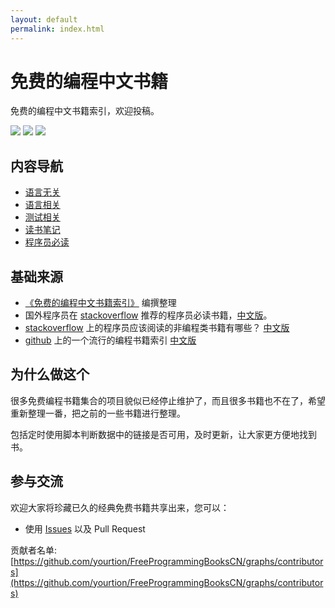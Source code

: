 ```yaml
---
layout: default
permalink: index.html
---
```


# 免费的编程中文书籍

免费的编程中文书籍索引，欢迎投稿。

[![](https://img.shields.io/github/issues/yourtion/FreeProgrammingBooksCN.svg)](https://github.com/yourtion/FreeProgrammingBooksCN/issues)
[![](https://img.shields.io/github/forks/yourtion/FreeProgrammingBooksCN.svg)](https://github.com/yourtion/FreeProgrammingBooksCN/network)
[![](https://img.shields.io/github/stars/yourtion/FreeProgrammingBooksCN.svg)](https://github.com/yourtion/FreeProgrammingBooksCN/stargazers)

## 内容导航

- [语言无关](system.html)
- [语言相关](language.html)
- [测试相关](test.html)
- [读书笔记](reading.html)
- [程序员必读](other.html)

## 基础来源

- [《免费的编程中文书籍索引》](https://github.com/justjavac/free-programming-books-zh_CN) 编撰整理
- 国外程序员在 [stackoverflow](http://stackoverflow.com/questions/1711/what-is-the-single-most-influential-book-every-programmer-should-read/1713%231713) 推荐的程序员必读书籍，[中文版](http://justjavac.com/other/2012/05/15/qualified-programmer-should-read-what-books.html "一个合格的程序员应该读过哪些书")。
- [stackoverflow](http://stackoverflow.com/questions/38210/what-non-programming-books-should-programmers-read) 上的程序员应该阅读的非编程类书籍有哪些？ [中文版](what-non-programming-books-should-programmers-read.md)
- [github](https://github.com/vhf/free-programming-books) 上的一个流行的编程书籍索引  [中文版](https://github.com/vhf/free-programming-books/blob/master/free-programming-books-zh.md)

## 为什么做这个

很多免费编程书籍集合的项目貌似已经停止维护了，而且很多书籍也不在了，希望重新整理一番，把之前的一些书籍进行整理。

包括定时使用脚本判断数据中的链接是否可用，及时更新，让大家更方便地找到书。

## 参与交流

欢迎大家将珍藏已久的经典免费书籍共享出来，您可以：

* 使用 [Issues](https://github.com/yourtion/FreeProgrammingBooksCN/issues) 以及 Pull Request

贡献者名单: [https://github.com/yourtion/FreeProgrammingBooksCN/graphs/contributors](https://github.com/yourtion/FreeProgrammingBooksCN/graphs/contributors)
